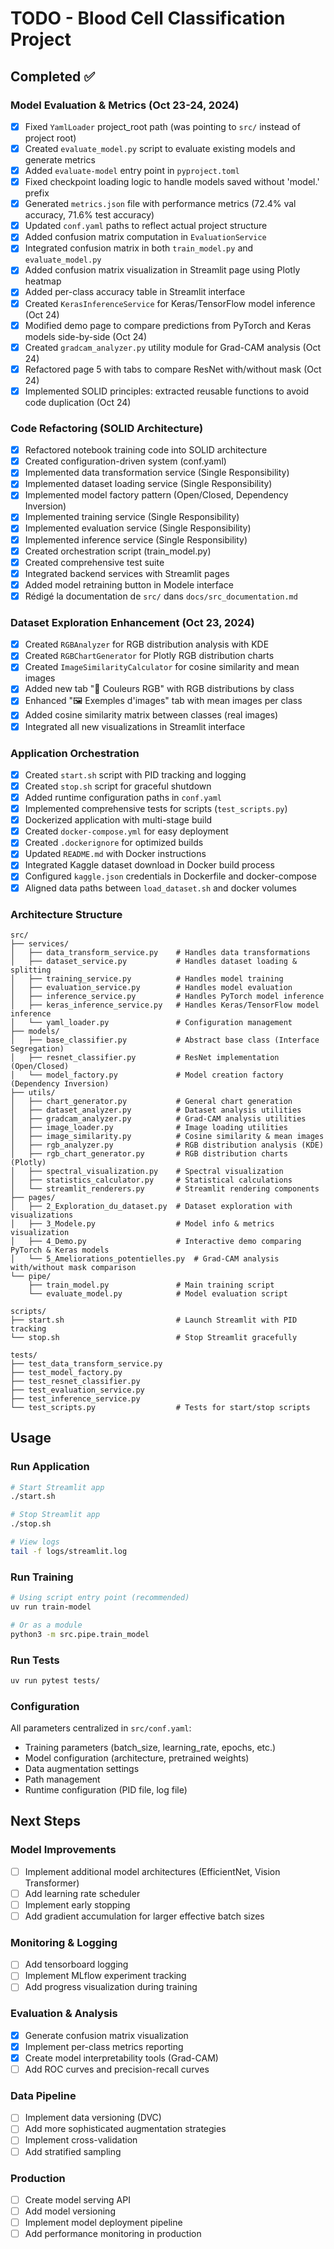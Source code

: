 # TODO - Blood Cell Classification Project

## Completed ✅

### Model Evaluation & Metrics (Oct 23-24, 2024)
- [x] Fixed `YamlLoader` project_root path (was pointing to `src/` instead of project root)
- [x] Created `evaluate_model.py` script to evaluate existing models and generate metrics
- [x] Added `evaluate-model` entry point in `pyproject.toml`
- [x] Fixed checkpoint loading logic to handle models saved without 'model.' prefix
- [x] Generated `metrics.json` file with performance metrics (72.4% val accuracy, 71.6% test accuracy)
- [x] Updated `conf.yaml` paths to reflect actual project structure
- [x] Added confusion matrix computation in `EvaluationService`
- [x] Integrated confusion matrix in both `train_model.py` and `evaluate_model.py`
- [x] Added confusion matrix visualization in Streamlit page using Plotly heatmap
- [x] Added per-class accuracy table in Streamlit interface
- [x] Created `KerasInferenceService` for Keras/TensorFlow model inference (Oct 24)
- [x] Modified demo page to compare predictions from PyTorch and Keras models side-by-side (Oct 24)
- [x] Created `gradcam_analyzer.py` utility module for Grad-CAM analysis (Oct 24)
- [x] Refactored page 5 with tabs to compare ResNet with/without mask (Oct 24)
- [x] Implemented SOLID principles: extracted reusable functions to avoid code duplication (Oct 24)

### Code Refactoring (SOLID Architecture)
- [x] Refactored notebook training code into SOLID architecture
- [x] Created configuration-driven system (conf.yaml)
- [x] Implemented data transformation service (Single Responsibility)
- [x] Implemented dataset loading service (Single Responsibility)
- [x] Implemented model factory pattern (Open/Closed, Dependency Inversion)
- [x] Implemented training service (Single Responsibility)
- [x] Implemented evaluation service (Single Responsibility)
- [x] Implemented inference service (Single Responsibility)
- [x] Created orchestration script (train_model.py)
- [x] Created comprehensive test suite
- [x] Integrated backend services with Streamlit pages
- [x] Added model retraining button in Modele interface
- [x] Rédigé la documentation de `src/` dans `docs/src_documentation.md`

### Dataset Exploration Enhancement (Oct 23, 2024)
- [x] Created `RGBAnalyzer` for RGB distribution analysis with KDE
- [x] Created `RGBChartGenerator` for Plotly RGB distribution charts
- [x] Created `ImageSimilarityCalculator` for cosine similarity and mean images
- [x] Added new tab "🎨 Couleurs RGB" with RGB distributions by class
- [x] Enhanced "🖼️ Exemples d'images" tab with mean images per class
- [x] Added cosine similarity matrix between classes (real images)
- [x] Integrated all new visualizations in Streamlit interface

### Application Orchestration
- [x] Created `start.sh` script with PID tracking and logging
- [x] Created `stop.sh` script for graceful shutdown
- [x] Added runtime configuration paths in `conf.yaml`
- [x] Implemented comprehensive tests for scripts (`test_scripts.py`)
- [x] Dockerized application with multi-stage build
- [x] Created `docker-compose.yml` for easy deployment
- [x] Created `.dockerignore` for optimized builds
- [x] Updated `README.md` with Docker instructions
- [x] Integrated Kaggle dataset download in Docker build process
- [x] Configured `kaggle.json` credentials in Dockerfile and docker-compose
- [x] Aligned data paths between `load_dataset.sh` and docker volumes

### Architecture Structure
```
src/
├── services/
│   ├── data_transform_service.py    # Handles data transformations
│   ├── dataset_service.py           # Handles dataset loading & splitting
│   ├── training_service.py          # Handles model training
│   ├── evaluation_service.py        # Handles model evaluation
│   ├── inference_service.py         # Handles PyTorch model inference
│   ├── keras_inference_service.py   # Handles Keras/TensorFlow model inference
│   └── yaml_loader.py               # Configuration management
├── models/
│   ├── base_classifier.py           # Abstract base class (Interface Segregation)
│   ├── resnet_classifier.py         # ResNet implementation (Open/Closed)
│   └── model_factory.py             # Model creation factory (Dependency Inversion)
├── utils/
│   ├── chart_generator.py           # General chart generation
│   ├── dataset_analyzer.py          # Dataset analysis utilities
│   ├── gradcam_analyzer.py          # Grad-CAM analysis utilities
│   ├── image_loader.py              # Image loading utilities
│   ├── image_similarity.py          # Cosine similarity & mean images
│   ├── rgb_analyzer.py              # RGB distribution analysis (KDE)
│   ├── rgb_chart_generator.py       # RGB distribution charts (Plotly)
│   ├── spectral_visualization.py    # Spectral visualization
│   ├── statistics_calculator.py     # Statistical calculations
│   └── streamlit_renderers.py       # Streamlit rendering components
├── pages/
│   ├── 2_Exploration_du_dataset.py  # Dataset exploration with visualizations
│   ├── 3_Modele.py                  # Model info & metrics visualization
│   ├── 4_Demo.py                    # Interactive demo comparing PyTorch & Keras models
│   └── 5_Ameliorations_potentielles.py  # Grad-CAM analysis with/without mask comparison
└── pipe/
    ├── train_model.py               # Main training script
    └── evaluate_model.py            # Model evaluation script

scripts/
├── start.sh                         # Launch Streamlit with PID tracking
└── stop.sh                          # Stop Streamlit gracefully

tests/
├── test_data_transform_service.py
├── test_model_factory.py
├── test_resnet_classifier.py
├── test_evaluation_service.py
├── test_inference_service.py
└── test_scripts.py                  # Tests for start/stop scripts
```

## Usage

### Run Application

```bash
# Start Streamlit app
./start.sh

# Stop Streamlit app
./stop.sh

# View logs
tail -f logs/streamlit.log
```

### Run Training

```bash
# Using script entry point (recommended)
uv run train-model

# Or as a module
python3 -m src.pipe.train_model
```

### Run Tests

```bash
uv run pytest tests/
```

### Configuration

All parameters centralized in `src/conf.yaml`:
- Training parameters (batch_size, learning_rate, epochs, etc.)
- Model configuration (architecture, pretrained weights)
- Data augmentation settings
- Path management
- Runtime configuration (PID file, log file)

## Next Steps

### Model Improvements
- [ ] Implement additional model architectures (EfficientNet, Vision Transformer)
- [ ] Add learning rate scheduler
- [ ] Implement early stopping
- [ ] Add gradient accumulation for larger effective batch sizes

### Monitoring & Logging
- [ ] Add tensorboard logging
- [ ] Implement MLflow experiment tracking
- [ ] Add progress visualization during training

### Evaluation & Analysis
- [x] Generate confusion matrix visualization
- [x] Implement per-class metrics reporting
- [x] Create model interpretability tools (Grad-CAM)
- [ ] Add ROC curves and precision-recall curves

### Data Pipeline
- [ ] Implement data versioning (DVC)
- [ ] Add more sophisticated augmentation strategies
- [ ] Implement cross-validation
- [ ] Add stratified sampling

### Production
- [ ] Create model serving API
- [ ] Add model versioning
- [ ] Implement model deployment pipeline
- [ ] Add performance monitoring in production